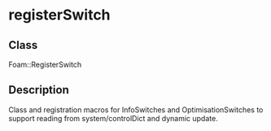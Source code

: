 # registerSwitch 
## Class
Foam::RegisterSwitch

## Description
Class and registration macros for InfoSwitches and OptimisationSwitches
to support reading from system/controlDict and dynamic update.

